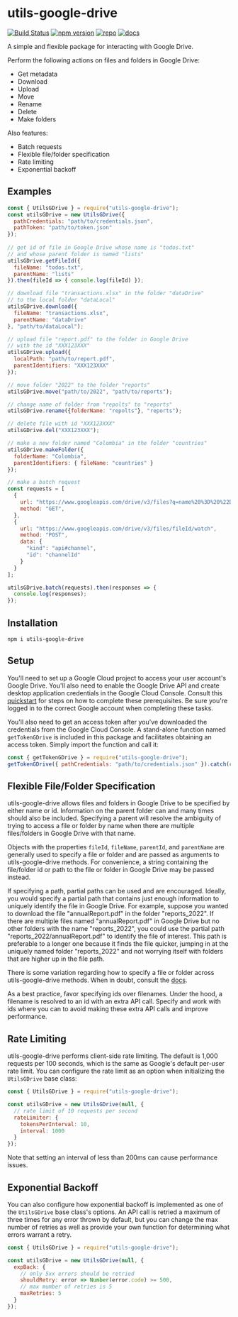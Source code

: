 # **utils-google-drive**
[![Build Status](https://app.travis-ci.com/curtcommander/utils-google-drive.svg?token=jR69Hp9NULPTcnnmq5Z7&branch=main)](https://app.travis-ci.com/curtcommander/utils-google-drive)
[![npm version](https://badge.fury.io/js/utils-google-drive.svg)](https://www.npmjs.com/package/utils-google-drive)
[![repo](https://img.shields.io/badge/repo-gray.svg)](https://github.com/curtcommander/utils-google-drive)
[![docs](https://img.shields.io/badge/docs-gray.svg)](https://curtcommander.github.io/utils-google-drive/)

A simple and flexible package for interacting with Google Drive.

Perform the following actions on files and folders in Google Drive:
 - Get metadata
 - Download
 - Upload
 - Move
 - Rename
 - Delete
 - Make folders

Also features:
 - Batch requests
 - Flexible file/folder specification
 - Rate limiting
 - Exponential backoff
 
## **Examples**
```javascript
const { UtilsGDrive } = require("utils-google-drive");
const utilsGDrive = new UtilsGDrive({
  pathCredentials: "path/to/credentials.json",
  pathToken: "path/to/token.json"
});
 
// get id of file in Google Drive whose name is "todos.txt"
// and whose parent folder is named "lists"
utilsGDrive.getFileId({
  fileName: "todos.txt",
  parentName: "lists"
}).then(fileId => { console.log(fileId) });

// download file "transactions.xlsx" in the folder "dataDrive"
// to the local folder "dataLocal"
utilsGDrive.download({
  fileName: "transactions.xlsx",
  parentName: "dataDrive"
}, "path/to/dataLocal");

// upload file "report.pdf" to the folder in Google Drive
// with the id "XXX123XXX"
utilsGDrive.upload({
  localPath: "path/to/report.pdf",
  parentIdentifiers: "XXX123XXX" 
});

// move folder "2022" to the folder "reports"
utilsGDrive.move("path/to/2022", "path/to/reports");

// change name of folder from "repolts" to "reports"
utilsGDrive.rename({folderName: "repolts"}, "reports");

// delete file with id "XXX123XXX"
utilsGDrive.del("XXX123XXX");

// make a new folder named "Colombia" in the folder "countries"
utilsGDrive.makeFolder({
  folderName: "Colombia",
  parentIdentifiers: { fileName: "countries" }
});

// make a batch request
const requests = [
  {
    url: "https://www.googleapis.com/drive/v3/files?q=name%20%3D%20%22Daily%20Logs%22",
    method: "GET",
  },
  {
    url: "https://www.googleapis.com/drive/v3/files/fileId/watch",
    method: "POST",
    data: {
      "kind": "api#channel",
      "id": "channelId"
    }
  }
];

utilsGDrive.batch(requests).then(responses => {
  console.log(responses);
});

```

## **Installation**
```
npm i utils-google-drive
```

## **Setup**
You'll need to set up a Google Cloud project to access your user account's Google Drive. You'll also
need to enable the Google Drive API and create desktop application credentials in the Google Cloud Console.
Consult this [quickstart](https://developers.google.com/drive/api/v3/quickstart/nodejs) for steps on how to complete these prerequisites. Be sure you're logged in to the correct Google account when completing these tasks.

You'll also need to get an access token after you've downloaded the credentials from the Google Cloud Console. A stand-alone function named `getTokenGDrive` is included in this package and facilitates obtaining an access token. Simply import the function and call it:

```javascript
const { getTokenGDrive } = require("utils-google-drive");
getTokenGDrive({ pathCredentials: "path/to/credentials.json" }).catch(console.error);

```

## **Flexible File/Folder Specification**
utils-google-drive allows files and folders in Google Drive to be specified by either name or id. Information on the parent folder can and many times should also be included. Specifying a parent will resolve the ambiguity of trying to access a file or folder by name when there are multiple files/folders in Google Drive with that name.

Objects with the properties `fileId`, `fileName`, `parentId`, and `parentName` are generally used to specify a file or folder and are passed as arguments to utils-google-drive methods. For convenience, a string containing the file/folder id or path to the file or folder in Google Drive may be passed instead.

If specifying a path, partial paths can be used and are encouraged. Ideally, you would specify a partial path that contains just enough information to uniquely identify the file in Google Drive. For example, suppose you wanted to download the file "annualReport.pdf" in the folder "reports_2022". If there are multiple files named "annualReport.pdf" in Google Drive but no other folders with the name "reports_2022", you could use the partial path "reports_2022/annualReport.pdf" to identify the file of interest. This path is preferable to a longer one because it finds the file quicker, jumping in at the uniquely named folder "reports_2022" and not worrying itself with folders that are higher up in the file path.

There is some variation regarding how to specify a file or folder across utils-google-drive methods. When in doubt, consult the [docs](https://curtcommander.github.io/utils-google-drive/).

As a best practice, favor specifying ids over filenames. Under the hood, a filename is resolved to an id with an extra API call. Specify and work with ids where you can to avoid making these extra API calls and improve performance.

## **Rate Limiting**

utils-google-drive performs client-side rate limiting. The default is 1,000 requests per 100 seconds, which is the same as Google's default per-user rate limit. You can configure the rate limit as an option when initializing the `UtilsGDrive` base class:

```javascript
const { UtilsGDrive } = require("utils-google-drive");

const utilsGDrive = new UtilsGDrive(null, {
  // rate limit of 10 requests per second
  rateLimiter: {
    tokensPerInterval: 10,
    interval: 1000
  }
});

```

Note that setting an interval of less than 200ms can cause performance issues.

## **Exponential Backoff**

You can also configure how exponential backoff is implemented as one of the `UtilsGDrive` base class's options. An API call is retried a maximum of three times for any error thrown by default, but you can change the max number of retries as well as provide your own function for determining what errors warrant a retry.

```javascript
const { UtilsGDrive } = require("utils-google-drive");

const utilsGDrive = new UtilsGDrive(null, {
  expBack: {
    // only 5xx errors should be retried
    shouldRetry: error => Number(error.code) >= 500,
    // max mumber of retries is 5
    maxRetries: 5
  }
});

```
